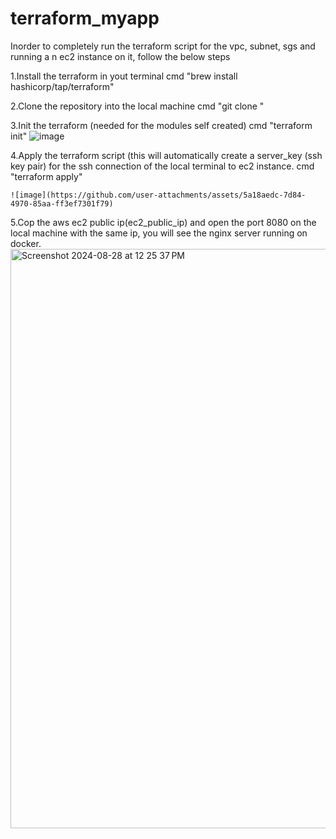 # terraform_myapp

Inorder to completely run the terraform script for the vpc, subnet, sgs and running a n ec2 instance on it, follow the below steps

1.Install the terraform in yout terminal 
    cmd "brew install hashicorp/tap/terraform"

2.Clone the repository into the local machine
    cmd "git clone <repository-url>"
    
3.Init the terraform (needed for the modules self created)
    cmd "terraform init"
    ![image](https://github.com/user-attachments/assets/981246d4-584d-4ec4-960a-f621cdc6dee2)


4.Apply the terraform script (this will automatically create a server_key (ssh key pair) for the ssh connection of the local terminal to ec2 instance.
    cmd "terraform apply"  
    
    ![image](https://github.com/user-attachments/assets/5a18aedc-7d84-4970-85aa-ff3ef7301f79)


5.Cop the aws ec2 public ip(ec2_public_ip) and open the port 8080 on the local machine with the same ip, you will see the nginx server running on docker.
  <img width="927" alt="Screenshot 2024-08-28 at 12 25 37 PM" src="https://github.com/user-attachments/assets/e3a83434-f0bd-4890-b12d-24236c81941c">
